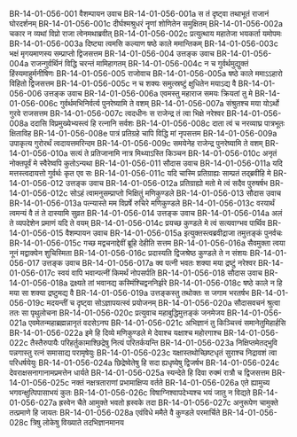 BR-14-01-056-001	वैशम्पायन उवाच
BR-14-01-056-001a	स तं दृष्ट्वा तथाभूतं राजानं घोरदर्शनम्
BR-14-01-056-001c	दीर्घश्मश्रुधरं नॄणां शोणितेन समुक्षितम्
BR-14-01-056-002a	चकार न व्यथां विप्रो राजा त्वेनमथाब्रवीत्
BR-14-01-056-002c	प्रत्युत्थाय महातेजा भयकर्ता यमोपमः
BR-14-01-056-003a	दिष्ट्या त्वमसि कल्याण षष्ठे काले ममान्तिकम्
BR-14-01-056-003c	भक्षं मृगयमाणस्य सम्प्राप्तो द्विजसत्तम
BR-14-01-056-004	उत्तङ्क उवाच
BR-14-01-056-004a	राजन्गुर्वर्थिनं विद्धि चरन्तं मामिहागतम्
BR-14-01-056-004c	न च गुर्वर्थमुद्युक्तं हिंस्यमाहुर्मनीषिणः
BR-14-01-056-005	राजोवाच
BR-14-01-056-005a	षष्ठे काले ममाऽऽहारो विहितो द्विजसत्तम
BR-14-01-056-005c	न च शक्यः समुत्स्रष्टुं क्षुधितेन मयाऽद्य वै
BR-14-01-056-006	उत्तङ्क उवाच
BR-14-01-056-006a	एवमस्तु महाराज समयः क्रियतां तु मे
BR-14-01-056-006c	गुर्वर्थमभिनिर्वर्त्य पुनरेष्यामि ते वशम्
BR-14-01-056-007a	संश्रुतश्च मया योऽर्थो गुरवे राजसत्तम
BR-14-01-056-007c	त्वदधीनः स राजेन्द्र तं त्वा भिक्षे नरेश्वर
BR-14-01-056-008a	ददासि विप्रमुख्येभ्यस्त्वं हि रत्नानि सर्वशः
BR-14-01-056-008c	दाता त्वं च नरव्याघ्र पात्रभूतः क्षिताविह
BR-14-01-056-008e	पात्रं प्रतिग्रहे चापि विद्धि मां नृपसत्तम
BR-14-01-056-009a	उपाकृत्य गुरोरर्थं त्वदायत्तमरिन्दम
BR-14-01-056-009c	समयेनेह राजेन्द्र पुनरेष्यामि ते वशम्
BR-14-01-056-010a	सत्यं ते प्रतिजानामि नात्र मिथ्याऽस्ति किञ्चन
BR-14-01-056-010c	अनृतं नोक्तपूर्वं मे स्वैरेष्वपि कुतोऽन्यथा
BR-14-01-056-011	सौदास उवाच
BR-14-01-056-011a	यदि मत्तस्त्वदायत्तो गुर्वर्थः कृत एव सः
BR-14-01-056-011c	यदि चास्मि प्रतिग्राह्यः साम्प्रतं तद्ब्रवीहि मे
BR-14-01-056-012	उत्तङ्क उवाच
BR-14-01-056-012a	प्रतिग्राह्यो मतो मे त्वं सदैव पुरुषर्षभ
BR-14-01-056-012c	सोऽहं त्वामनुसम्प्राप्तो भिक्षितुं मणिकुण्डले
BR-14-01-056-013	सौदास उवाच
BR-14-01-056-013a	पत्न्यास्ते मम विप्रर्षे रुचिरे मणिकुण्डले
BR-14-01-056-013c	वरयार्थं त्वमन्यं वै तं ते दास्यामि सुव्रत
BR-14-01-056-014	उत्तङ्क उवाच
BR-14-01-056-014a	अलं ते व्यपदेशेन प्रमाणं यदि ते वयम्
BR-14-01-056-014c	प्रयच्छ कुण्डले मे त्वं सत्यवाग्भव पार्थिव
BR-14-01-056-015	वैशम्पायन उवाच
BR-14-01-056-015a	इत्युक्तस्त्वब्रवीद्राजा तमुत्तङ्कं पुनर्वचः
BR-14-01-056-015c	गच्छ मद्वचनाद्देवीं ब्रूहि देहीति सत्तम
BR-14-01-056-016a	सैवमुक्ता त्वया नूनं मद्वाक्येन शुचिस्मिता
BR-14-01-056-016c	प्रदास्यति द्विजश्रेष्ठ कुण्डले ते न संशयः
BR-14-01-056-017	उत्तङ्क उवाच
BR-14-01-056-017a	क्व पत्नी भवतः शक्या मया द्रष्टुं नरेश्वर
BR-14-01-056-017c	स्वयं वापि भवान्पत्नीं किमर्थं नोपसर्पति
BR-14-01-056-018	सौदास उवाच
BR-14-01-056-018a	द्रक्ष्यते तां भवानद्य कस्मिंश्चिद्वननिर्झरे
BR-14-01-056-018c	षष्ठे काले न हि मया सा शक्या द्रष्टुमद्य वै
BR-14-01-056-019a	उत्तङ्कस्तु तथोक्तः स जगाम भरतर्षभ
BR-14-01-056-019c	मदयन्तीं च दृष्ट्वा सोऽज्ञापयत्स्वं प्रयोजनम्
BR-14-01-056-020a	सौदासवचनं श्रुत्वा ततः सा पृथुलोचना
BR-14-01-056-020c	प्रत्युवाच महाबुद्धिमुत्तङ्कं जनमेजय
BR-14-01-056-021a	एवमेतन्महाब्रह्मन्नानृतं वदसेऽनघ
BR-14-01-056-021c	अभिज्ञानं तु किञ्चित्त्वं समानेतुमिहार्हसि
BR-14-01-056-022a	इमे हि दिव्ये मणिकुण्डले मे देवाश्च यक्षाश्च महोरगाश्च
BR-14-01-056-022c	तैस्तैरुपायैः परिहर्तुकामाश्छिद्रेषु नित्यं परितर्कयन्ति
BR-14-01-056-023a	निक्षिप्तमेतद्भुवि पन्नगास्तु रत्नं समासाद्य परामृषेयुः
BR-14-01-056-023c	यक्षास्तथोच्छिष्टधृतं सुराश्च निद्रावशं त्वा परिधर्षयेयुः
BR-14-01-056-024a	छिद्रेष्वेतेषु हि सदा ह्यधृष्येषु द्विजर्षभ
BR-14-01-056-024c	देवराक्षसनागानामप्रमत्तेन धार्यते
BR-14-01-056-025a	स्यन्देते हि दिवा रुक्मं रात्रौ च द्विजसत्तम
BR-14-01-056-025c	नक्तं नक्षत्रताराणां प्रभामाक्षिप्य वर्तते
BR-14-01-056-026a	एते ह्यामुच्य भगवन्क्षुत्पिपासाभयं कुतः
BR-14-01-056-026c	विषाग्निश्वापदेभ्यश्च भयं जातु न विद्यते
BR-14-01-056-027a	ह्रस्वेन चैते आमुक्ते भवतो ह्रस्वके तदा
BR-14-01-056-027c	अनुरूपेण चामुक्ते तत्प्रमाणे हि जायतः
BR-14-01-056-028a	एवंविधे ममैते वै कुण्डले परमार्चिते
BR-14-01-056-028c	त्रिषु लोकेषु विख्याते तदभिज्ञानमानय
